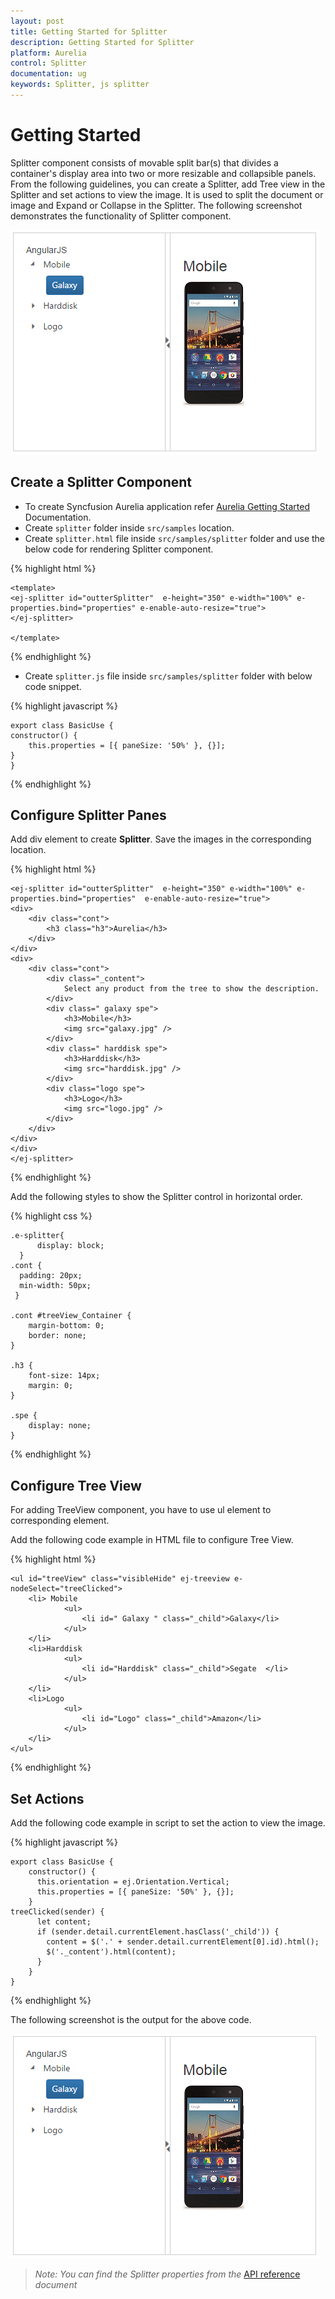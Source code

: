 ```yaml
---
layout: post
title: Getting Started for Splitter
description: Getting Started for Splitter
platform: Aurelia
control: Splitter
documentation: ug
keywords: Splitter, js splitter
---
```


# Getting Started

Splitter component consists of movable split bar(s) that divides a container's display area into two or more resizable and collapsible panels. 
From the following guidelines, you can create a Splitter, add Tree view in the Splitter and set actions to view the image. It is used to split the document or image and Expand or Collapse in the Splitter. The following screenshot demonstrates the functionality of Splitter component.

![](Getting_Started_images/Getting_Started_img1.png)

## Create a Splitter Component

*	To create Syncfusion Aurelia application refer [Aurelia Getting Started](https://help.syncfusion.com/aurelia/overview#getting-started) Documentation.
*	Create `splitter` folder inside `src/samples` location.
* Create `splitter.html` file inside `src/samples/splitter` folder and use the below code for rendering Splitter component.

{% highlight html %}

    <template>
    <ej-splitter id="outterSplitter"  e-height="350" e-width="100%" e-properties.bind="properties" e-enable-auto-resize="true">
    </ej-splitter>

    </template>


{% endhighlight %}
 

* Create `splitter.js` file inside `src/samples/splitter` folder with below code snippet.

{% highlight javascript %}

    export class BasicUse {
    constructor() {  
        this.properties = [{ paneSize: '50%' }, {}];  
    }
    }

{% endhighlight %}

## Configure Splitter Panes

Add div element to create **Splitter**. Save the images in the corresponding location. 

{% highlight html %}

    <ej-splitter id="outterSplitter"  e-height="350" e-width="100%" e-properties.bind="properties"  e-enable-auto-resize="true">
    <div>					
        <div class="cont">
            <h3 class="h3">Aurelia</h3>                          
        </div>
    </div>
    <div>
        <div class="cont">
            <div class="_content">
                Select any product from the tree to show the description.
            </div>
            <div class=" galaxy spe">
                <h3>Mobile</h3>
                <img src="galaxy.jpg" />
            </div>
            <div class=" harddisk spe">
                <h3>Harddisk</h3>
                <img src="harddisk.jpg" />
            </div>
            <div class="logo spe">
                <h3>Logo</h3>
                <img src="logo.jpg" />
            </div>
        </div>
    </div>                                     
    </div>
    </ej-splitter>


{% endhighlight %}

Add the following styles to show the Splitter control in horizontal order.

{% highlight css %}

    .e-splitter{
          display: block;
      }
    .cont {
      padding: 20px;
      min-width: 50px;
     }

    .cont #treeView_Container {
        margin-bottom: 0;
        border: none;
    }

    .h3 {
        font-size: 14px;
        margin: 0;
    }

    .spe {
        display: none;
    }


{% endhighlight %}


## Configure Tree View

For adding TreeView component, you have to use ul element to corresponding element.

Add the following code example in HTML file to configure Tree View.


{% highlight html %}

    <ul id="treeView" class="visibleHide" ej-treeview e-nodeSelect="treeClicked">
        <li> Mobile
                <ul>
                    <li id=" Galaxy " class="_child">Galaxy</li>
                </ul>
        </li>
        <li>Harddisk
                <ul>
                    <li id="Harddisk" class="_child">Segate  </li>
                </ul>
        </li>
        <li>Logo
                <ul>
                    <li id="Logo" class="_child">Amazon</li>
                </ul>
        </li>
    </ul>

{% endhighlight %}


## Set Actions

Add the following code example in script to set the action to view the image.

{% highlight javascript %}

    export class BasicUse {
        constructor() {
          this.orientation = ej.Orientation.Vertical;
          this.properties = [{ paneSize: '50%' }, {}];
        }
    treeClicked(sender) {
          let content;
          if (sender.detail.currentElement.hasClass('_child')) {
            content = $('.' + sender.detail.currentElement[0].id).html();
            $('._content').html(content);
          }
        }
    }

{% endhighlight %}

The following screenshot is the output for the above code.

![](Getting_Started_images/Getting_Started_img1.png)

> _Note:_ _You can find the Splitter properties from the_ [API reference](https://help.syncfusion.com/api/js/ejsplitter) _document_
